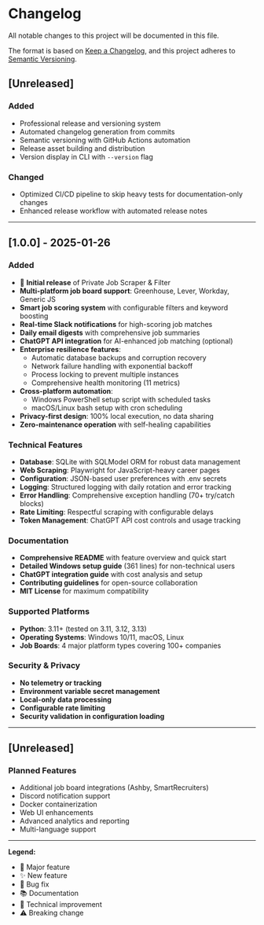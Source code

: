 # Changelog

All notable changes to this project will be documented in this file.

The format is based on [Keep a Changelog](https://keepachangelog.com/en/1.0.0/),
and this project adheres to [Semantic Versioning](https://semver.org/spec/v2.0.0.html).

## [Unreleased]

### Added
- Professional release and versioning system
- Automated changelog generation from commits
- Semantic versioning with GitHub Actions automation
- Release asset building and distribution
- Version display in CLI with `--version` flag

### Changed
- Optimized CI/CD pipeline to skip heavy tests for documentation-only changes
- Enhanced release workflow with automated release notes

---

## [1.0.0] - 2025-01-26

### Added
- 🎉 **Initial release** of Private Job Scraper & Filter
- **Multi-platform job board support**: Greenhouse, Lever, Workday, Generic JS
- **Smart job scoring system** with configurable filters and keyword boosting
- **Real-time Slack notifications** for high-scoring job matches
- **Daily email digests** with comprehensive job summaries
- **ChatGPT API integration** for AI-enhanced job matching (optional)
- **Enterprise resilience features**:
  - Automatic database backups and corruption recovery
  - Network failure handling with exponential backoff
  - Process locking to prevent multiple instances
  - Comprehensive health monitoring (11 metrics)
- **Cross-platform automation**:
  - Windows PowerShell setup script with scheduled tasks
  - macOS/Linux bash setup with cron scheduling
- **Privacy-first design**: 100% local execution, no data sharing
- **Zero-maintenance operation** with self-healing capabilities

### Technical Features
- **Database**: SQLite with SQLModel ORM for robust data management
- **Web Scraping**: Playwright for JavaScript-heavy career pages
- **Configuration**: JSON-based user preferences with .env secrets
- **Logging**: Structured logging with daily rotation and error tracking
- **Error Handling**: Comprehensive exception handling (70+ try/catch blocks)
- **Rate Limiting**: Respectful scraping with configurable delays
- **Token Management**: ChatGPT API cost controls and usage tracking

### Documentation
- **Comprehensive README** with feature overview and quick start
- **Detailed Windows setup guide** (361 lines) for non-technical users
- **ChatGPT integration guide** with cost analysis and setup
- **Contributing guidelines** for open-source collaboration
- **MIT License** for maximum compatibility

### Supported Platforms
- **Python**: 3.11+ (tested on 3.11, 3.12, 3.13)
- **Operating Systems**: Windows 10/11, macOS, Linux
- **Job Boards**: 4 major platform types covering 100+ companies

### Security & Privacy
- **No telemetry or tracking**
- **Environment variable secret management**
- **Local-only data processing**
- **Configurable rate limiting**
- **Security validation in configuration loading**

---

## [Unreleased]

### Planned Features
- Additional job board integrations (Ashby, SmartRecruiters)
- Discord notification support
- Docker containerization
- Web UI enhancements
- Advanced analytics and reporting
- Multi-language support

---

**Legend:**
- 🎉 Major feature
- ✨ New feature
- 🐛 Bug fix
- 📚 Documentation
- 🔧 Technical improvement
- ⚠️ Breaking change